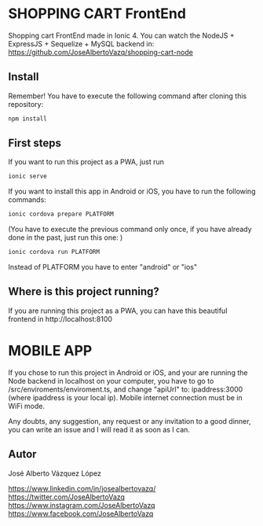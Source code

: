 # SHOPPING CART FrontEnd

Shopping cart FrontEnd made in Ionic 4. You can watch the NodeJS + ExpressJS + Sequelize + MySQL backend in: https://github.com/JoseAlbertoVazq/shopping-cart-node

## Install

Remember! You have to execute the following command after cloning this repository:

```bash
npm install
```

## First steps

If you want to run this project as a PWA, just run 

```bash
ionic serve
```
If you want to install this app in Android or iOS, you have to run the following commands:

```bash
ionic cordova prepare PLATFORM
```
(You have to execute the previous command only once, if you have already done in the past, just run
this one: )

```bash
ionic cordova run PLATFORM
```

Instead of PLATFORM you have to enter "android" or "ios"

## Where is this project running?

If you are running this project as a PWA, you can have this beautiful frontend in http://localhost:8100

# MOBILE APP

If you chose to run this project in Android or iOS, and your are running the Node backend in localhost on your computer, you have to go to /src/enviroments/enviroment.ts, and change "apiUrl" to: ipaddress:3000 (where ipaddress is your local ip). Mobile internet connection must be in WiFi mode.


Any doubts, any suggestion, any request or any invitation to a good dinner, you can write an issue and I will read it as soon as I can.

## Autor

José Alberto Vázquez López

https://www.linkedin.com/in/josealbertovazq/
https://twitter.com/JoseAlbertoVazq
https://www.instagram.com/JoseAlbertoVazq
https://www.facebook.com/JoseAlbertoVazq